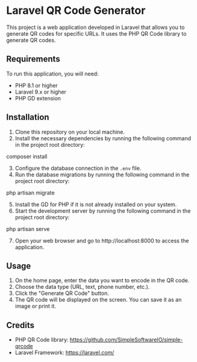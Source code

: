 # Laravel QR Code Generator

This project is a web application developed in Laravel that allows you to generate QR codes for specific URLs. It uses the PHP QR Code library to generate QR codes.

## Requirements

To run this application, you will need:

- PHP 8.1 or higher
- Laravel 9.x or higher
- PHP GD extension

## Installation

1. Clone this repository on your local machine.
2. Install the necessary dependencies by running the following command in the project root directory:

composer install

3. Configure the database connection in the `.env` file.
4. Run the database migrations by running the following command in the project root directory:

php artisan migrate


5. Install the GD for PHP if it is not already installed on your system.
6. Start the development server by running the following command in the project root directory:

php artisan serve


7. Open your web browser and go to http://localhost:8000 to access the application.

## Usage

1. On the home page, enter the data you want to encode in the QR code.
2. Choose the data type (URL, text, phone number, etc.).
3. Click the "Generate QR Code" button.
4. The QR code will be displayed on the screen. You can save it as an image or print it.

## Credits

- PHP QR Code library: https://github.com/SimpleSoftwareIO/simple-qrcode
- Laravel Framework: https://laravel.com/

